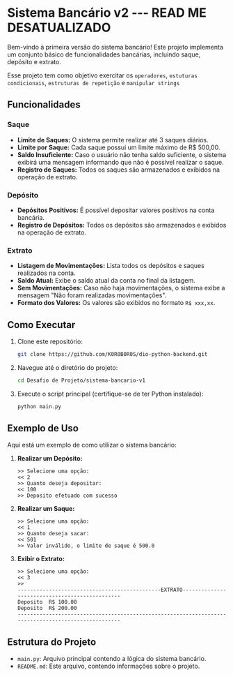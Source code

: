 # Sistema Bancário v2 --- READ ME DESATUALIZADO

Bem-vindo à primeira versão do sistema bancário! Este projeto implementa um conjunto básico de funcionalidades bancárias, incluindo saque, depósito e extrato.

Esse projeto tem como objetivo exercitar os `operadores`, `estuturas condicionais`, `estruturas de repetição` e `manipular strings`

## Funcionalidades

### Saque
- **Limite de Saques:** O sistema permite realizar até 3 saques diários.
- **Limite por Saque:** Cada saque possui um limite máximo de R$ 500,00.
- **Saldo Insuficiente:** Caso o usuário não tenha saldo suficiente, o sistema exibirá uma mensagem informando que não é possível realizar o saque.
- **Registro de Saques:** Todos os saques são armazenados e exibidos na operação de extrato.

### Depósito
- **Depósitos Positivos:** É possível depositar valores positivos na conta bancária.
- **Registro de Depósitos:** Todos os depósitos são armazenados e exibidos na operação de extrato.

### Extrato
- **Listagem de Movimentações:** Lista todos os depósitos e saques realizados na conta.
- **Saldo Atual:** Exibe o saldo atual da conta no final da listagem.
- **Sem Movimentações:** Caso não haja movimentações, o sistema exibe a mensagem "Não foram realizadas movimentações".
- **Formato dos Valores:** Os valores são exibidos no formato `R$ xxx,xx`.

## Como Executar

1. Clone este repositório:
    ```bash
    git clone https://github.com/K0R0B0R0S/dio-python-backend.git
    ```
2. Navegue até o diretório do projeto:
    ```bash
    cd Desafio de Projeto/sistema-bancario-v1
    ```
3. Execute o script principal (certifique-se de ter Python instalado):
    ```bash
    python main.py
    ```

## Exemplo de Uso

Aqui está um exemplo de como utilizar o sistema bancário:

1. **Realizar um Depósito:**
    ```
    >> Selecione uma opção: 
    << 2
    >> Quanto deseja depositar: 
    << 100
    >> Deposito efetuado com sucesso
    ```

2. **Realizar um Saque:**
    ```
    >> Selecione uma opção: 
    << 1
    >> Quanto deseja sacar: 
    << 501
    >> Valor inválido, o limite de saque é 500.0
    ```

3. **Exibir o Extrato:**
    ```
    >> Selecione uma opção: 
    << 3
    >> 
    ----------------------------------------------EXTRATO-----------------------------------------------
    Deposito  R$ 100.00
    Deposito  R$ 200.00
    ----------------------------------------------------------------------------------------------------
    ```

## Estrutura do Projeto

- `main.py`: Arquivo principal contendo a lógica do sistema bancário.
- `README.md`: Este arquivo, contendo informações sobre o projeto.

